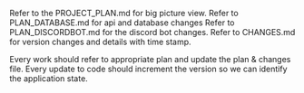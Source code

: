 Refer to the PROJECT_PLAN.md for big picture view.
Refer to PLAN_DATABASE.md for api and database changes
Refer to PLAN_DISCORDBOT.md for the discord bot changes.
Refer to CHANGES.md for version changes and details with time stamp.

Every work should refer to appropriate plan and update the plan & changes file.
Every update to code should increment the version so we can identify the application state.